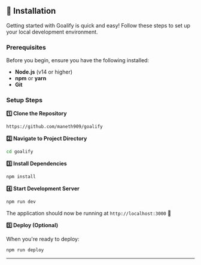 ## 🚀 Installation

Getting started with Goalify is quick and easy! Follow these steps to set up your local development environment.

### Prerequisites

Before you begin, ensure you have the following installed:
- **Node.js** (v14 or higher)
- **npm** or **yarn**
- **Git**

### Setup Steps

**1️⃣ Clone the Repository**

```bash
https://github.com/maneth909/goalify
```

**2️⃣ Navigate to Project Directory**

```bash
cd goalify
```

**3️⃣ Install Dependencies**

```bash
npm install
```

**4️⃣ Start Development Server**

```bash
npm run dev
```

The application should now be running at `http://localhost:3000` 🎉

**5️⃣ Deploy (Optional)**

When you're ready to deploy:

```bash
npm run deploy
```

---
